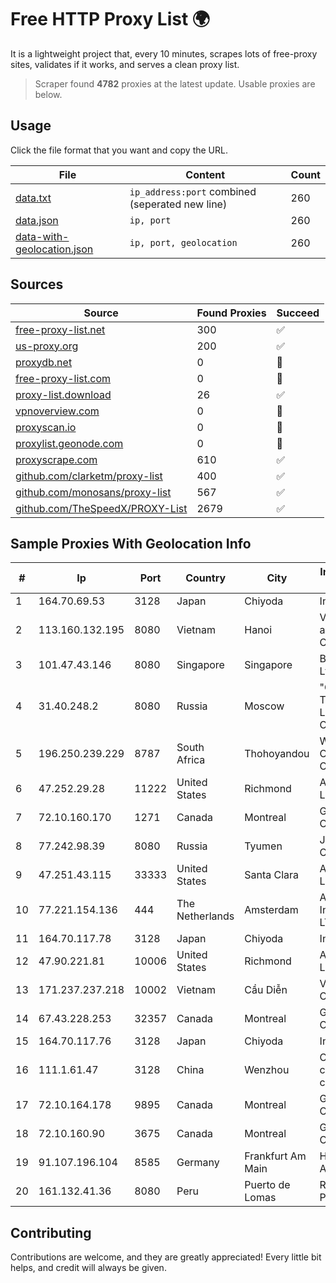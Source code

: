 
# Free HTTP Proxy List 🌍

It is a lightweight project that, every 10 minutes, scrapes lots of free-proxy sites, validates if it works, and serves a clean proxy list.


> Scraper found **4782** proxies at the latest update. Usable proxies are below.

## Usage

Click the file format that you want and copy the URL.


|File|Content|Count|
|----|-------|-----|
|[data.txt](https://raw.githubusercontent.com/themiralay/Proxy-List-World/master/data.txt)|`ip_address:port` combined (seperated new line)|260|
|[data.json](https://raw.githubusercontent.com/themiralay/Proxy-List-World/master/data.json)|`ip, port`|260|
|[data-with-geolocation.json](https://raw.githubusercontent.com/themiralay/Proxy-List-World/master/data-with-geolocation.json)|`ip, port, geolocation`|260|

## Sources

|Source|Found Proxies|Succeed|
|------|-------------|-------|
|[free-proxy-list.net](https://free-proxy-list.net)|300|✅|
|[us-proxy.org](https://www.us-proxy.org)|200|✅|
|[proxydb.net](http://proxydb.net)|0|🚫|
|[free-proxy-list.com](https://free-proxy-list.com/?page=&port=&type%5B%5D=http&type%5B%5D=https&up_time=0&search=Search)|0|🚫|
|[proxy-list.download](https://www.proxy-list.download/HTTP)|26|✅|
|[vpnoverview.com](https://vpnoverview.com/privacy/anonymous-browsing/free-proxy-servers)|0|🚫|
|[proxyscan.io](https://www.proxyscan.io)|0|🚫|
|[proxylist.geonode.com](https://proxylist.geonode.com/api/proxy-list?limit=300&page=1&sort_by=lastChecked&sort_type=desc&protocols=http,https)|0|🚫|
|[proxyscrape.com](https://api.proxyscrape.com/v2/?request=displayproxies&protocol=http&timeout=10000&country=all&ssl=all&anonymity=all)|610|✅|
|[github.com/clarketm/proxy-list](https://raw.githubusercontent.com/clarketm/proxy-list/master/proxy-list-raw.txt)|400|✅|
|[github.com/monosans/proxy-list](https://raw.githubusercontent.com/monosans/proxy-list/main/proxies/http.txt)|567|✅|
|[github.com/TheSpeedX/PROXY-List](https://raw.githubusercontent.com/TheSpeedX/PROXY-List/master/http.txt)|2679|✅|


## Sample Proxies With Geolocation Info

|#|Ip|Port|Country|City|Internet Service Provider|
|-|--|----|-------|----|-------------------------|
|1|164.70.69.53|3128|Japan|Chiyoda|InfoSphere|
|2|113.160.132.195|8080|Vietnam|Hanoi|VietNam Post and Telecom Corporation|
|3|101.47.43.146|8080|Singapore|Singapore|Byteplus Pte. Ltd.|
|4|31.40.248.2|8080|Russia|Moscow|"Cloud Technologies" LLC trading as Cloud.ru|
|5|196.250.239.229|8787|South Africa|Thohoyandou|West Indian Ocean Cable Company|
|6|47.252.29.28|11222|United States|Richmond|Alibaba.com LLC|
|7|72.10.160.170|1271|Canada|Montreal|GloboTech Communications|
|8|77.242.98.39|8080|Russia|Tyumen|JSC "Russian Company" LIR|
|9|47.251.43.115|33333|United States|Santa Clara|Alibaba Cloud LLC|
|10|77.221.154.136|444|The Netherlands|Amsterdam|Aeza International LTD|
|11|164.70.117.78|3128|Japan|Chiyoda|InfoSphere|
|12|47.90.221.81|10006|United States|Richmond|Alibaba.com LLC|
|13|171.237.237.218|10002|Vietnam|Cầu Diễn|Viettel Corporation|
|14|67.43.228.253|32357|Canada|Montreal|GloboTech Communications|
|15|164.70.117.76|3128|Japan|Chiyoda|InfoSphere|
|16|111.1.61.47|3128|China|Wenzhou|China Mobile communications corporation|
|17|72.10.164.178|9895|Canada|Montreal|GloboTech Communications|
|18|72.10.160.90|3675|Canada|Montreal|GloboTech Communications|
|19|91.107.196.104|8585|Germany|Frankfurt Am Main|Hetzner Online AG|
|20|161.132.41.36|8080|Peru|Puerto de Lomas|Red Cientifica Peruana|



## Contributing

Contributions are welcome, and they are greatly appreciated! Every
little bit helps, and credit will always be given.

